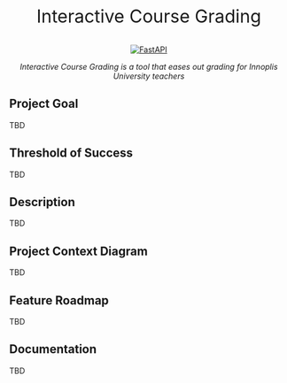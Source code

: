 <p align="center" style="font-size:32px">
  Interactive Course Grading
</p>
<p align="center">
  <a href="https://fastapi.tiangolo.com"><img src="https://upload.wikimedia.org/wikipedia/commons/thumb/9/9c/IU_logo.svg/2560px-IU_logo.svg.png" alt="FastAPI"></a>
</p>

<p align="center">
    <em>Interactive Course Grading is a tool that eases out grading for Innoplis University teachers</em>
</p>

## Project Goal

TBD

## Threshold of Success

TBD

## Description

TBD

## Project Context Diagram

TBD

## Feature Roadmap

TBD

## Documentation

TBD